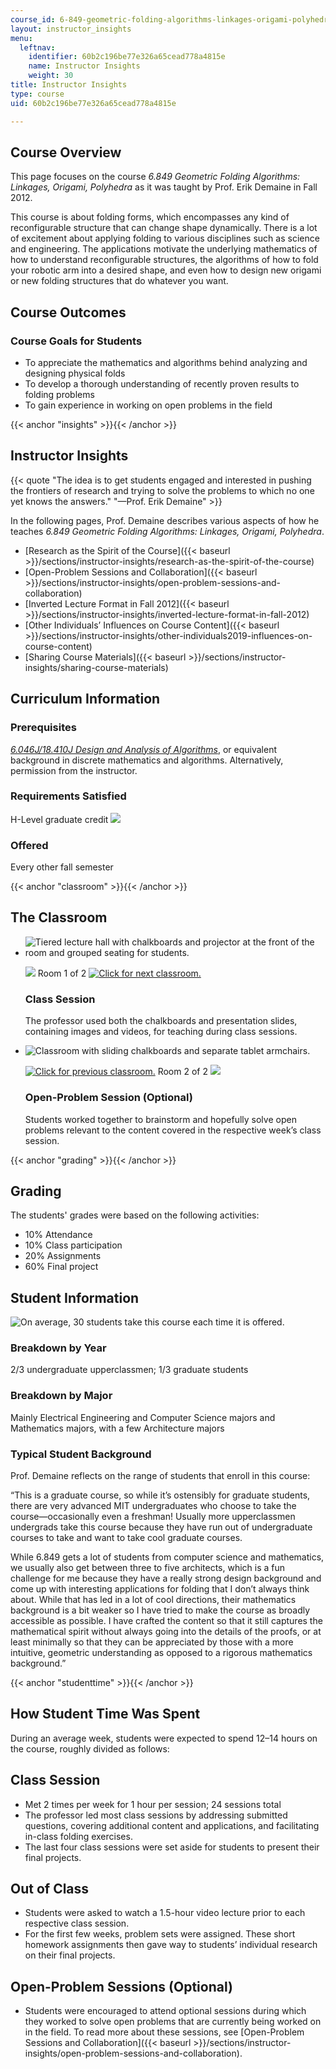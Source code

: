 ```yaml
---
course_id: 6-849-geometric-folding-algorithms-linkages-origami-polyhedra-fall-2012
layout: instructor_insights
menu:
  leftnav:
    identifier: 60b2c196be77e326a65cead778a4815e
    name: Instructor Insights
    weight: 30
title: Instructor Insights
type: course
uid: 60b2c196be77e326a65cead778a4815e

---
```


Course Overview
---------------

This page focuses on the course _6.849 Geometric Folding Algorithms: Linkages, Origami, Polyhedra_ as it was taught by Prof. Erik Demaine in Fall 2012.

This course is about folding forms, which encompasses any kind of reconfigurable structure that can change shape dynamically. There is a lot of excitement about applying folding to various disciplines such as science and engineering. The applications motivate the underlying mathematics of how to understand reconfigurable structures, the algorithms of how to fold your robotic arm into a desired shape, and even how to design new origami or new folding structures that do whatever you want.

Course Outcomes
---------------

### Course Goals for Students

*   To appreciate the mathematics and algorithms behind analyzing and designing physical folds
*   To develop a thorough understanding of recently proven results to folding problems
*   To gain experience in working on open problems in the field

{{< anchor "insights" >}}{{< /anchor >}}

Instructor Insights
-------------------

{{< quote "The idea is to get students engaged and interested in pushing the frontiers of research and trying to solve the problems to which no one yet knows the answers." "—Prof. Erik Demaine" >}}

In the following pages, Prof. Demaine describes various aspects of how he teaches _6.849 Geometric Folding Algorithms: Linkages, Origami, Polyhedra_.

*   [Research as the Spirit of the Course]({{< baseurl >}}/sections/instructor-insights/research-as-the-spirit-of-the-course)
*   [Open-Problem Sessions and Collaboration]({{< baseurl >}}/sections/instructor-insights/open-problem-sessions-and-collaboration)
*   [Inverted Lecture Format in Fall 2012]({{< baseurl >}}/sections/instructor-insights/inverted-lecture-format-in-fall-2012)
*   [Other Individuals’ Influences on Course Content]({{< baseurl >}}/sections/instructor-insights/other-individuals2019-influences-on-course-content)
*   [Sharing Course Materials]({{< baseurl >}}/sections/instructor-insights/sharing-course-materials)

Curriculum Information
----------------------

### Prerequisites

[_6.046J/18.410J Design and Analysis of Algorithms_](/courses/6-046j-design-and-analysis-of-algorithms-spring-2012/), or equivalent background in discrete mathematics and algorithms. Alternatively, permission from the instructor.

### Requirements Satisfied

H-Level graduate credit ![](/images/educator/icon-question-hlevel.png)

### Offered

Every other fall semester

{{< anchor "classroom" >}}{{< /anchor >}}

The Classroom
-------------

*   ![Tiered lecture hall with chalkboards and projector at the front of the room and grouped seating for students.](/coursemedia/6-849-geometric-folding-algorithms-linkages-origami-polyhedra-fall-2012/607b7eb1adebf5f06be64bec5e43175d_6-849_classroom-1.jpg)
    
    ![](/images/educator/classroom_prev.png) Room 1 of 2 [![Click for next classroom.](/images/educator/classroom_next.png)](#)
    
    ### Class Session
    
    The professor used both the chalkboards and presentation slides, containing images and videos, for teaching during class sessions.
    
*   ![Classroom with sliding chalkboards and separate tablet armchairs.](/coursemedia/6-849-geometric-folding-algorithms-linkages-origami-polyhedra-fall-2012/3293a1af5492f48f40f0cfc1cc345203_6-849_classroom-2.jpg)
    
    [![Click for previous classroom.](/images/educator/classroom_prev.png)](#) Room 2 of 2 ![](/images/educator/classroom_next.png)
    
    ### Open-Problem Session (Optional)
    
    Students worked together to brainstorm and hopefully solve open problems relevant to the content covered in the respective week’s class session.
    

{{< anchor "grading" >}}{{< /anchor >}}

Grading
-------

The students' grades were based on the following activities:

- 10% Attendance
- 10% Class participation
- 20% Assignments
- 60% Final project

Student Information
-------------------

![On average, 30 students take this course each time it is offered.](/coursemedia/6-849-geometric-folding-algorithms-linkages-origami-polyhedra-fall-2012/b88b9783654f09d747e521e4d626042e_6-849_stat-students.png)

### Breakdown by Year

2/3 undergraduate upperclassmen; 1/3 graduate students

### Breakdown by Major

Mainly Electrical Engineering and Computer Science majors and Mathematics majors, with a few Architecture majors

### Typical Student Background

Prof. Demaine reflects on the range of students that enroll in this course:

“This is a graduate course, so while it’s ostensibly for graduate students, there are very advanced MIT undergraduates who choose to take the course—occasionally even a freshman! Usually more upperclassmen undergrads take this course because they have run out of undergraduate courses to take and want to take cool graduate courses.

While 6.849 gets a lot of students from computer science and mathematics, we usually also get between three to five architects, which is a fun challenge for me because they have a really strong design background and come up with interesting applications for folding that I don’t always think about. While that has led in a lot of cool directions, their mathematics background is a bit weaker so I have tried to make the course as broadly accessible as possible. I have crafted the content so that it still captures the mathematical spirit without always going into the details of the proofs, or at least minimally so that they can be appreciated by those with a more intuitive, geometric understanding as opposed to a rigorous mathematics background.”

{{< anchor "studenttime" >}}{{< /anchor >}}

How Student Time Was Spent
--------------------------

During an average week, students were expected to spend 12–14 hours on the course, roughly divided as follows:

Class Session
-------------

*   Met 2 times per week for 1 hour per session; 24 sessions total
*   The professor led most class sessions by addressing submitted questions, covering additional content and applications, and facilitating in-class folding exercises.
*   The last four class sessions were set aside for students to present their final projects.

Out of Class
------------

*   Students were asked to watch a 1.5-hour video lecture prior to each respective class session.
*   For the first few weeks, problem sets were assigned. These short homework assignments then gave way to students’ individual research on their final projects.

Open-Problem Sessions (Optional)
--------------------------------

*   Students were encouraged to attend optional sessions during which they worked to solve open problems that are currently being worked on in the field. To read more about these sessions, see [Open-Problem Sessions and Collaboration]({{< baseurl >}}/sections/instructor-insights/open-problem-sessions-and-collaboration).